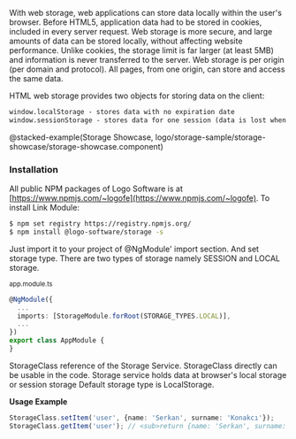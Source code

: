 With web storage, web applications can store data locally within the user's browser.
Before HTML5, application data had to be stored in cookies, included in every server request. Web storage is more secure, and large amounts of data can be stored locally, without affecting website performance.
Unlike cookies, the storage limit is far larger (at least 5MB) and information is never transferred to the server.
Web storage is per origin (per domain and protocol). All pages, from one origin, can store and access the same data.

HTML web storage provides two objects for storing data on the client:

```html
window.localStorage - stores data with no expiration date
window.sessionStorage - stores data for one session (data is lost when the browser tab is closed)
```

@stacked-example(Storage Showcase, logo/storage-sample/storage-showcase/storage-showcase.component)

### Installation
All public NPM packages of Logo Software is at [https://www.npmjs.com/~logofe](https://www.npmjs.com/~logofe).
To install Link Module:

```bash
$ npm set registry https://registry.npmjs.org/
$ npm install @logo-software/storage -s
```

Just import it to your project of @NgModule' import section. And set storage type.
There are two types of storage namely SESSION and LOCAL storage.

<sub>app.module.ts</sub>
```typescript
@NgModule({
  ...
  imports: [StorageModule.forRoot(STORAGE_TYPES.LOCAL)],
  ...
})
export class AppModule {
}
```
  
StorageClass reference of the Storage Service. StorageClass directly can be usable in the code. Storage service holds data at browser's local storage or session storage
Default storage type is LocalStorage.

__Usage Example__

```ts
StorageClass.setItem('user', {name: 'Serkan', surname: 'Konakcı'});
StorageClass.getItem('user'); // <sub>return {name: 'Serkan', surname: 'Konakcı'}</sub>
```
